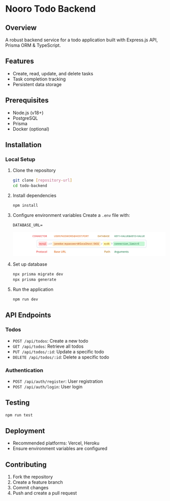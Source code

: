# Nooro Todo Backend 

## Overview
A robust backend service for a todo application built with Express.js API, Prisma ORM & TypeScript.

## Features
- Create, read, update, and delete tasks
- Task completion tracking
- Persistent data storage

## Prerequisites
- Node.js (v18+)
- PostgreSQL
- Prisma
- Docker (optional)

## Installation

### Local Setup
1. Clone the repository
   ```bash
   git clone [repository-url]
   cd todo-backend
   ```

2. Install dependencies
   ```bash
   npm install
   ```

3. Configure environment variables
   Create a `.env` file with:
   ```
   DATABASE_URL=
   ```
   ![alt text](./src/img/mysql-connection-string-example.png)

4. Set up database
   ```bash
   npx prisma migrate dev
   npx prisma generate
   ```

5. Run the application
   ```bash
   npm run dev
   ```

## API Endpoints

### Todos
- `POST /api/todos`: Create a new todo
- `GET /api/todos`: Retrieve all todos
- `PUT /api/todos/:id`: Update a specific todo
- `DELETE /api/todos/:id`: Delete a specific todo

### Authentication
- `POST /api/auth/register`: User registration
- `POST /api/auth/login`: User login

## Testing
```bash
npm run test
```

## Deployment
- Recommended platforms: Vercel, Heroku
- Ensure environment variables are configured

## Contributing
1. Fork the repository
2. Create a feature branch
3. Commit changes
4. Push and create a pull request